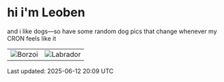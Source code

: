 # hi i'm Leoben

and i like dogs—so have some random dog pics that change whenever my CRON feels like it

|  |  |
|--------|----------|
| ![Borzoi](https://random-dog-vercel.vercel.app/api/random-borzoi?v=1749758972) | ![Labrador](https://random-dog-vercel.vercel.app/api/random-labrador?v=1749758972) |

Last updated: 2025-06-12 20:09 UTC

